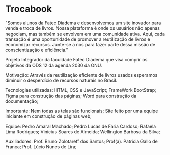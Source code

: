 # Trocabook
"Somos alunos da Fatec Diadema e desenvolvemos um site inovador para venda e troca de livros. Nossa plataforma é onde os usuários não apenas negociam, mas também se envolvem em uma comunidade ativa. 
Aqui, cada transação é uma oportunidade de promover a reutilização de livros e economizar recursos. 
Junte-se a nós para fazer parte dessa missão de conscientização e eficiência."

Projeto Integrador da faculdade Fatec Diadema que visa comprir os objetivos da ODS 12 da agenda 2030 da ONU.

Motivação:
Através da reutilização eficiente de livros usados esperamos diminuir o desperdício de recursos naturais no Brasil.

Tecnologias utilizadas:
HTML, CSS e JavaScript;
FrameWork BootStrap;
Figma para construção das páginas;
Word para construção da documentação;

Importante:
Nem todas as telas são funcionais;
Site feito por uma equipe iniciante em construção de páginas web;

Equipe:
Pedro Amaral Machado;
Pedro Lucas de Faria Cardoso;
Rafaela Lima Rodrigues;
Vinicius Soares de Almeida;
Wellington Barbosa da Silva;

Auxiliadores:
Prof. Bruno Zolotareff dos Santos;
Prof(a). Patricia Gallo de França;
Prof. Lúcio Nunes de Lira;
